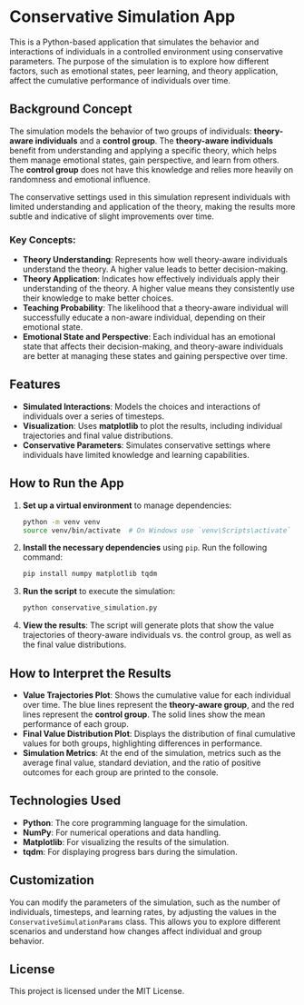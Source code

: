 # Conservative Simulation App

This is a Python-based application that simulates the behavior and interactions of individuals in a controlled environment using conservative parameters. The purpose of the simulation is to explore how different factors, such as emotional states, peer learning, and theory application, affect the cumulative performance of individuals over time.

## Background Concept

The simulation models the behavior of two groups of individuals: **theory-aware individuals** and a **control group**. The **theory-aware individuals** benefit from understanding and applying a specific theory, which helps them manage emotional states, gain perspective, and learn from others. The **control group** does not have this knowledge and relies more heavily on randomness and emotional influence.

The conservative settings used in this simulation represent individuals with limited understanding and application of the theory, making the results more subtle and indicative of slight improvements over time.

### Key Concepts:
- **Theory Understanding**: Represents how well theory-aware individuals understand the theory. A higher value leads to better decision-making.
- **Theory Application**: Indicates how effectively individuals apply their understanding of the theory. A higher value means they consistently use their knowledge to make better choices.
- **Teaching Probability**: The likelihood that a theory-aware individual will successfully educate a non-aware individual, depending on their emotional state.
- **Emotional State and Perspective**: Each individual has an emotional state that affects their decision-making, and theory-aware individuals are better at managing these states and gaining perspective over time.

## Features

- **Simulated Interactions**: Models the choices and interactions of individuals over a series of timesteps.
- **Visualization**: Uses **matplotlib** to plot the results, including individual trajectories and final value distributions.
- **Conservative Parameters**: Simulates conservative settings where individuals have limited knowledge and learning capabilities.

## How to Run the App

1. **Set up a virtual environment** to manage dependencies:
   ```bash
   python -m venv venv
   source venv/bin/activate  # On Windows use `venv\Scripts\activate`
   ```

2. **Install the necessary dependencies** using `pip`. Run the following command:
   ```bash
   pip install numpy matplotlib tqdm
   ```

3. **Run the script** to execute the simulation:
   ```bash
   python conservative_simulation.py
   ```

4. **View the results**: The script will generate plots that show the value trajectories of theory-aware individuals vs. the control group, as well as the final value distributions.

## How to Interpret the Results

- **Value Trajectories Plot**: Shows the cumulative value for each individual over time. The blue lines represent the **theory-aware group**, and the red lines represent the **control group**. The solid lines show the mean performance of each group.
- **Final Value Distribution Plot**: Displays the distribution of final cumulative values for both groups, highlighting differences in performance.
- **Simulation Metrics**: At the end of the simulation, metrics such as the average final value, standard deviation, and the ratio of positive outcomes for each group are printed to the console.

## Technologies Used

- **Python**: The core programming language for the simulation.
- **NumPy**: For numerical operations and data handling.
- **Matplotlib**: For visualizing the results of the simulation.
- **tqdm**: For displaying progress bars during the simulation.

## Customization

You can modify the parameters of the simulation, such as the number of individuals, timesteps, and learning rates, by adjusting the values in the `ConservativeSimulationParams` class. This allows you to explore different scenarios and understand how changes affect individual and group behavior.

## License

This project is licensed under the MIT License.

